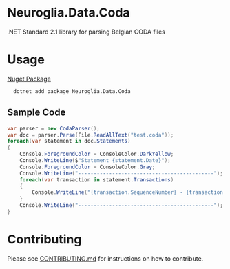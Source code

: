 # Neuroglia.Data.Coda

.NET Standard 2.1 library for parsing Belgian CODA files

# Usage

[Nuget Package](https://www.nuget.org/packages/Neuroglia.Data.Coda/)

```
  dotnet add package Neuroglia.Data.Coda
```

## Sample Code

```C#
var parser = new CodaParser();
var doc = parser.Parse(File.ReadAllText("test.coda"));
foreach(var statement in doc.Statements)
{
    Console.ForegroundColor = ConsoleColor.DarkYellow;
    Console.WriteLine($"Statement {statement.Date}");
    Console.ForegroundColor = ConsoleColor.Gray;
    Console.WriteLine("--------------------------------------------");
    foreach(var transaction in statement.Transactions)
    {
        Console.WriteLine("{transaction.SequenceNumber} - {transaction.Type} {transaction.Amount}");
    }
    Console.WriteLine("--------------------------------------------");
}
```

# Contributing

Please see [CONTRIBUTING.md](https://github.com/neuroglia-io/Data.Coda/blob/master/CONTRIBUTING.md) for instructions on how to contribute.
